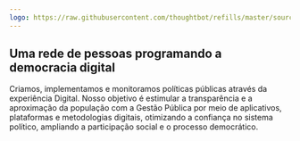 ```yaml
---
logo: https://raw.githubusercontent.com/thoughtbot/refills/master/source/images/placeholder_logo_1.png
---
```


## Uma rede de pessoas programando a democracia digital

Criamos, implementamos e monitoramos políticas públicas através da experiência Digital. Nosso objetivo é estimular a transparência e a aproximação da população com a Gestão Pública por meio de aplicativos, plataformas e metodologias digitais, otimizando a confiança no sistema político, ampliando a participação social e o processo democrático.
